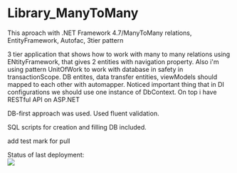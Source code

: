 # Library_ManyToMany
This aproach with .NET Framework 4.7/ManyToMany relations, EntityFramework, Autofac, 3tier pattern

3 tier application that shows how to work with many to many relations using ENtityFramework,
that gives 2 entities with navigation property. Also i'm using pattern UnitOfWork to work 
with database in safety in transactionScope. DB entites, data transfer entities, viewModels should mapped to each other with automapper.
Noticed important thing that in DI configurations we should use one instance of DbContext.
On top i have RESTful API on ASP.NET

DB-first approach was used.
Used fluent validation.

SQL scripts for creation and filling DB included.


add test mark for pull


Status of last deployment:<br>
<img src="https://github.com/YaroslavPolishchuk/Library_ManyToMany/workflows/GH-Actions-CI/badge.svg?branch=master"><br>
